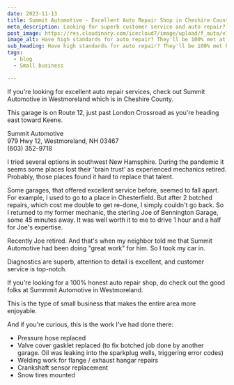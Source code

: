 ```yaml
---
date: 2023-11-13
title: Summit Automotive - Excellent Auto Repair Shop in Cheshire County
meta_description: Looking for superb customer service and auto repair? We highly recommend Summit Automotive in Westmoreland
post_image: https://res.cloudinary.com/icecloud7/image/upload/f_auto/v1699893401/ruralnh/car-engine_btpvkx.avif
image_alt: Have high standards for auto repair? They'll be 100% met at Summit Automotive.
sub_heading: Have high standards for auto repair? They'll be 100% met here.
tags:
  - blog
  - Small business

---
```


If you're looking for excellent auto repair services, check out Summit Automotive in Westmoreland which is in Cheshire County. 

This garage is on Route 12, just past London Crossroad as you're heading east toward Keene. 

Summit Automotive <br />
979 Hwy 12, Westmoreland, NH 03467<br />
(603) 352-9718<br />

I tried several options in southwest New Hamsphire. During the pandemic it seems some places lost their 'brain trust' as experienced mechanics retired. Probably, those places found it hard to replace that talent. 

Some garages, that offered excellent service before, seemed to fall apart. For example, I used to go to a place in Chesterfield. But after 2 botched repairs, which cost me double to get re-done, I simply couldn't go back. So I returned to my former mechanic, the sterling Joe of Bennington Garage, some 45 minutes away. It was well worth it to me to drive 1 hour and a half for Joe's expertise.

Recently Joe retired. And that's when my neighbor told me that Summit Automotive had been doing "great work" for him. So I took my car in. 

Diagnostics are superb, attention to detail is excellent, and customer service is top-notch. 

If you're looking for a 100% honest auto repair shop, do check out the good folks at Summmit Automotive in Westmoreland. 

This is the type of small business that makes the entire area more enjoyable. 

And if you're curious, this is the work I've had done there:
* Pressure hose replaced
* Valve cover gasklet replaced (to fix botched job done by another garage. Oil was leaking into the sparkplug wells, triggering error codes)
* Welding work for flange / exhaust hangar repairs
* Crankshaft sensor replacement
* Snow tires mounted 



